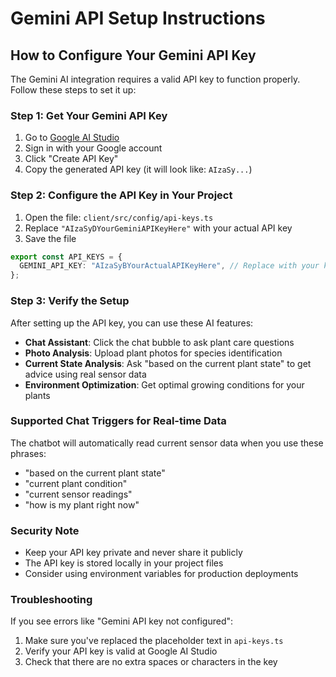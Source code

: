 # Gemini API Setup Instructions

## How to Configure Your Gemini API Key

The Gemini AI integration requires a valid API key to function properly. Follow these steps to set it up:

### Step 1: Get Your Gemini API Key

1. Go to [Google AI Studio](https://aistudio.google.com/app/apikey)
2. Sign in with your Google account
3. Click "Create API Key" 
4. Copy the generated API key (it will look like: `AIzaSy...`)

### Step 2: Configure the API Key in Your Project

1. Open the file: `client/src/config/api-keys.ts`
2. Replace `"AIzaSyDYourGeminiAPIKeyHere"` with your actual API key
3. Save the file

```typescript
export const API_KEYS = {
  GEMINI_API_KEY: "AIzaSyBYourActualAPIKeyHere", // Replace with your key
};
```

### Step 3: Verify the Setup

After setting up the API key, you can use these AI features:

- **Chat Assistant**: Click the chat bubble to ask plant care questions
- **Photo Analysis**: Upload plant photos for species identification
- **Current State Analysis**: Ask "based on the current plant state" to get advice using real sensor data
- **Environment Optimization**: Get optimal growing conditions for your plants

### Supported Chat Triggers for Real-time Data

The chatbot will automatically read current sensor data when you use these phrases:
- "based on the current plant state"
- "current plant condition"  
- "current sensor readings"
- "how is my plant right now"

### Security Note

- Keep your API key private and never share it publicly
- The API key is stored locally in your project files
- Consider using environment variables for production deployments

### Troubleshooting

If you see errors like "Gemini API key not configured":
1. Make sure you've replaced the placeholder text in `api-keys.ts`
2. Verify your API key is valid at Google AI Studio
3. Check that there are no extra spaces or characters in the key